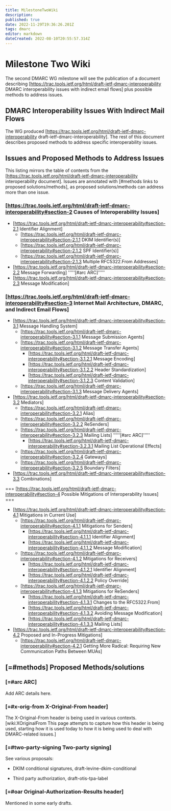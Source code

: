 ```yaml
---
title: MilestoneTwoWiki
description: 
published: true
date: 2022-11-29T19:36:26.201Z
tags: dmarc
editor: markdown
dateCreated: 2022-08-10T20:55:57.314Z
---
```


# Milestone Two Wiki

The second DMARC WG milestone will see the publication of a document describing [https://trac.tools.ietf.org/html/draft-ietf-dmarc-interoperability DMARC interoperability issues with indirect email flows] plus possible methods to address issues.

## DMARC Interoperability Issues With Indirect Mail Flows 

The WG produced [https://trac.tools.ietf.org/html/draft-ietf-dmarc-interoperability draft-ietf-dmarc-interoperability]. The rest of this document describes proposed methods to address specific interoperability issues.

## Issues and Proposed Methods to Address Issues 

This listing mirrors the table of contents from the [https://trac.tools.ietf.org/html/draft-ietf-dmarc-interoperability interoperability document]. Issues are annotated with [#methods links to proposed solutions/methods], as proposed solutions/methods can address more than one issue. 

### [https://trac.tools.ietf.org/html/draft-ietf-dmarc-interoperability#section-2 Causes of Interoperability Issues] 

 * [https://trac.tools.ietf.org/html/draft-ietf-dmarc-interoperability#section-2.1 Identifier Alignment]
   * [https://trac.tools.ietf.org/html/draft-ietf-dmarc-interoperability#section-2.1.1 DKIM Identifier(s)]
   * [https://trac.tools.ietf.org/html/draft-ietf-dmarc-interoperability#section-2.1.2 SPF Identifier(s)]
   * [https://trac.tools.ietf.org/html/draft-ietf-dmarc-interoperability#section-2.1.3 Multiple RFC5322.From Addresses]
 * [https://trac.tools.ietf.org/html/draft-ietf-dmarc-interoperability#section-2.2 Message Forwarding] '''''[#arc ARC]'''''
 * [https://trac.tools.ietf.org/html/draft-ietf-dmarc-interoperability#section-2.3 Message Modification]

### [https://trac.tools.ietf.org/html/draft-ietf-dmarc-interoperability#section-3 Internet Mail Architecture, DMARC, and Indirect Email Flows] 

 * [https://trac.tools.ietf.org/html/draft-ietf-dmarc-interoperability#section-3.1 Message Handling System]
   * [https://trac.tools.ietf.org/html/draft-ietf-dmarc-interoperability#section-3.1.1 Message Submission Agents]
   * [https://trac.tools.ietf.org/html/draft-ietf-dmarc-interoperability#section-3.1.2 Message Transfer Agents]
     * [https://trac.tools.ietf.org/html/draft-ietf-dmarc-interoperability#section-3.1.2.1 Message Encoding]
     * [https://trac.tools.ietf.org/html/draft-ietf-dmarc-interoperability#section-3.1.2.2 Header Standardization]
     * [https://trac.tools.ietf.org/html/draft-ietf-dmarc-interoperability#section-3.1.2.3 Content Validation]
   * [https://trac.tools.ietf.org/html/draft-ietf-dmarc-interoperability#section-3.1.3 Message Delivery Agents]
 * [https://trac.tools.ietf.org/html/draft-ietf-dmarc-interoperability#section-3.2 Mediators]
   * [https://trac.tools.ietf.org/html/draft-ietf-dmarc-interoperability#section-3.2.1 Alias]
   * [https://trac.tools.ietf.org/html/draft-ietf-dmarc-interoperability#section-3.2.2 ReSenders]
   * [https://trac.tools.ietf.org/html/draft-ietf-dmarc-interoperability#section-3.2.3 Mailing Lists] '''''[#arc ARC]'''''
     * [https://trac.tools.ietf.org/html/draft-ietf-dmarc-interoperability#section-3.2.3.1 Mailing List Operational Effects]
   * [https://trac.tools.ietf.org/html/draft-ietf-dmarc-interoperability#section-3.2.4 Gateways]
   * [https://trac.tools.ietf.org/html/draft-ietf-dmarc-interoperability#section-3.2.5 Boundary Filters]
 * [https://trac.tools.ietf.org/html/draft-ietf-dmarc-interoperability#section-3.3 Combinations]

=== [https://trac.tools.ietf.org/html/draft-ietf-dmarc-interoperability#section-4 Possible Mitigations of Interoperability Issues] ===

 * [https://trac.tools.ietf.org/html/draft-ietf-dmarc-interoperability#section-4.1 Mitigations in Current Use]
   * [https://trac.tools.ietf.org/html/draft-ietf-dmarc-interoperability#section-4.1.1 Mitigations for Senders]
     * [https://trac.tools.ietf.org/html/draft-ietf-dmarc-interoperability#section-4.1.1.1 Identifier Alignment]
     * [https://trac.tools.ietf.org/html/draft-ietf-dmarc-interoperability#section-4.1.1.2 Message Modification]
   * [https://trac.tools.ietf.org/html/draft-ietf-dmarc-interoperability#section-4.1.2 Mitigations for Receivers]
     * [https://trac.tools.ietf.org/html/draft-ietf-dmarc-interoperability#section-4.1.2.1 Identifier Alignment]
     * [https://trac.tools.ietf.org/html/draft-ietf-dmarc-interoperability#section-4.1.2.2 Policy Override]
   * [https://trac.tools.ietf.org/html/draft-ietf-dmarc-interoperability#section-4.1.3 Mitigations for ReSenders]
     * [https://trac.tools.ietf.org/html/draft-ietf-dmarc-interoperability#section-4.1.3.1 Changes to the RFC5322.From]
     * [https://trac.tools.ietf.org/html/draft-ietf-dmarc-interoperability#section-4.1.3.2 Avoiding Message Modification]
     * [https://trac.tools.ietf.org/html/draft-ietf-dmarc-interoperability#section-4.1.3.3 Mailing Lists]
 * [https://trac.tools.ietf.org/html/draft-ietf-dmarc-interoperability#section-4.2 Proposed and In-Progress Mitigations]
   * [https://trac.tools.ietf.org/html/draft-ietf-dmarc-interoperability#section-4.2.1 Getting More Radical: Requiring New Communication Paths Between MUAs]


## [=#methods] Proposed Methods/solutions 

### [=#arc ARC] 

Add ARC details here.

### [=#x-orig-from X-Original-From header] 

The X-Original-From header is being used in various contexts.  [wiki:XOriginalFrom This page attempts to capture how this header is being used, starting how it is used today to how it is being used to deal with DMARC-related issues.]

### [=#two-party-signing Two-party signing] 

See various proposals:

* DKIM conditional signatures, draft-levine-dkim-conditional

*  Third party authorization, draft-otis-tpa-label

### [=#oar Original-Authorization-Results header] 

Mentioned in some early drafts.